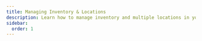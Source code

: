 ```yaml
---
title: Managing Inventory & Locations
description: Learn how to manage inventory and multiple locations in your Shopify store.
sidebar:
  order: 1
---
```

